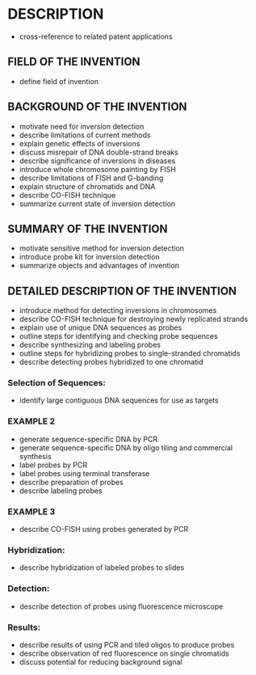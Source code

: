 # DESCRIPTION

- cross-reference to related patent applications

## FIELD OF THE INVENTION

- define field of invention

## BACKGROUND OF THE INVENTION

- motivate need for inversion detection
- describe limitations of current methods
- explain genetic effects of inversions
- discuss misrepair of DNA double-strand breaks
- describe significance of inversions in diseases
- introduce whole chromosome painting by FISH
- describe limitations of FISH and G-banding
- explain structure of chromatids and DNA
- describe CO-FISH technique
- summarize current state of inversion detection

## SUMMARY OF THE INVENTION

- motivate sensitive method for inversion detection
- introduce probe kit for inversion detection
- summarize objects and advantages of invention

## DETAILED DESCRIPTION OF THE INVENTION

- introduce method for detecting inversions in chromosomes
- describe CO-FISH technique for destroying newly replicated strands
- explain use of unique DNA sequences as probes
- outline steps for identifying and checking probe sequences
- describe synthesizing and labeling probes
- outline steps for hybridizing probes to single-stranded chromatids
- describe detecting probes hybridized to one chromatid

### Selection of Sequences:

- identify large contiguous DNA sequences for use as targets

### EXAMPLE 2

- generate sequence-specific DNA by PCR
- generate sequence-specific DNA by oligo tiling and commercial synthesis
- label probes by PCR
- label probes using terminal transferase
- describe preparation of probes
- describe labeling probes

### EXAMPLE 3

- describe CO-FISH using probes generated by PCR

### Hybridization:

- describe hybridization of labeled probes to slides

### Detection:

- describe detection of probes using fluorescence microscope

### Results:

- describe results of using PCR and tiled oligos to produce probes
- describe observation of red fluorescence on single chromatids
- discuss potential for reducing background signal

